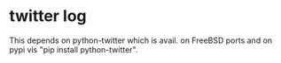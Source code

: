 # twitter log

This depends on python-twitter which is avail.
on FreeBSD ports and on pypi vis "pip install python-twitter".

